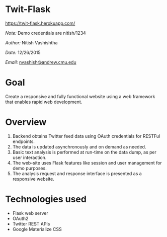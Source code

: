 # Twit-Flask

https://twit-flask.herokuapp.com/

*Note:* Demo credentials are nitish/1234

*Author:* Nitish Vashishtha

*Date:* 12/26/2015

*Email:* nvashish@andrew.cmu.edu


Goal
====================================
Create a responsive and fully functional website using a web framework that enables rapid web development.

Overview
====================================
1. Backend obtains Twitter feed data using OAuth credentials for RESTFul endpoints.
2. The data is updated asynchronously and on demand as needed.
3. Basic text analysis is performed at run-time on the data dump, as per user interaction.
4. The web-site uses Flask features like session and user management for demo purposes.
5. The analysis request and response interface is presented as a responsive website.

Technologies used
====================================
- Flask web server
- OAuth2
- Twitter REST APIs
- Google Materialize CSS





